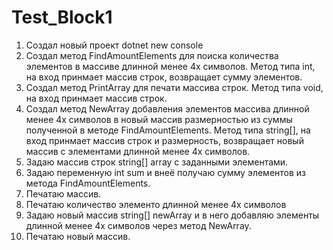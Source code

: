 # Test_Block1

1) Создал новый проект dotnet new console
2) Создал метод FindAmountElements для поиска количества элементов в массиве длинной менее 4х символов. Метод типа int, на вход принмает массив строк, возвращает сумму элементов.
3) Создал метод PrintArray для печати массива строк. Метод типа void, на вход принмает массив строк.
4) Создал метод NewArray добавления элементов массива длинной менее 4х символов в новый массив размерностью из суммы полученной в методе FindAmountElements. Метод типа string[], на вход принмает массив строк и размерность, возвращает новый массив с элементами длинной менее 4х символов.
5) Задаю массив строк string[] array с заданными элементами.
6) Задаю переменную int sum и внеё получаю сумму элементов из метода FindAmountElements.
7) Печатаю массив.
8) Печатаю количество элементо длинной менее 4х символов
9) Задаю новый массив string[] newArray и в него добавляю элементы длинной менее 4х символов через метод NewArray.
10) Печатаю новый массив.
